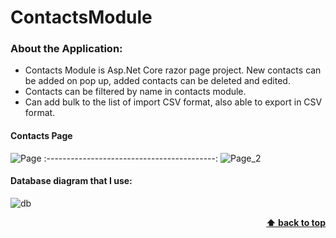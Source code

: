 # ContactsModule 
 
### About the Application:
- Contacts Module is Asp.Net Core razor page project. New contacts can be added on pop up, added contacts can be deleted and edited.
- Contacts can be filtered by name in contacts module.
- Can add bulk to the list of import CSV format, also able to export in CSV format.

#### Contacts Page


![Page](https://user-images.githubusercontent.com/55401914/89110985-43a0a200-d459-11ea-8879-539b117d497e.png)
:------------------------------------------:
![Page_2](https://user-images.githubusercontent.com/55401914/89111428-4651c600-d45e-11ea-9407-847621977644.png)



#### Database diagram that I use:
![db](https://user-images.githubusercontent.com/55401914/89111037-d17c8d00-d459-11ea-98af-ea206aac8f1c.png)<p align="right">**[⬆ back to top](#contactsmodule)**</p>

